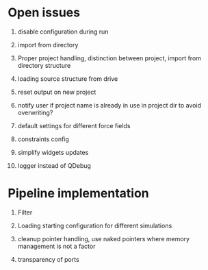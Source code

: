 # Open issues

1. disable configuration during run
1. import from directory
1. Proper project handling, distinction between project, import from directory structure
1. loading source structure from drive

1. reset output on new project

1. notify user if project name is already in use in project dir to avoid overwriting?


1. default settings for different force fields
1. constraints config

1. simplify widgets updates
1. logger instead of QDebug

# Pipeline implementation

1. Filter
1. Loading starting configuration for different simulations
1. cleanup pointer handling, use naked pointers where memory management is not a factor

1. transparency of ports
